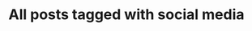 ---
layout: tag
title: "All posts tagged with social media"
permalink: /weblog/tags/social-media/
taxonomy: social media
---